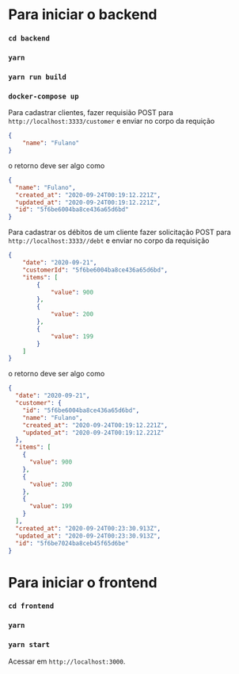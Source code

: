 # Para iniciar o backend

### `cd backend`
### `yarn`
### `yarn run build`
### `docker-compose up`


Para cadastrar clientes, fazer requisião POST para `http://localhost:3333/customer` e  enviar no corpo da requição
```JSON
{
	"name": "Fulano"
}
```
o retorno deve ser algo como
```JSON
{
  "name": "Fulano",
  "created_at": "2020-09-24T00:19:12.221Z",
  "updated_at": "2020-09-24T00:19:12.221Z",
  "id": "5f6be6004ba8ce436a65d6bd"
}
```


Para cadastrar os débitos de um cliente fazer solicitação POST para `http://localhost:3333//debt` e enviar no corpo da requisição
```JSON
{
	"date": "2020-09-21",
	"customerId": "5f6be6004ba8ce436a65d6bd",
	"items": [
		{
			"value": 900
		},
		{
			"value": 200
		},
		{
			"value": 199
		}
	]
}
```
o retorno deve ser algo como
```JSON
{
  "date": "2020-09-21",
  "customer": {
    "id": "5f6be6004ba8ce436a65d6bd",
    "name": "Fulano",
    "created_at": "2020-09-24T00:19:12.221Z",
    "updated_at": "2020-09-24T00:19:12.221Z"
  },
  "items": [
    {
      "value": 900
    },
    {
      "value": 200
    },
    {
      "value": 199
    }
  ],
  "created_at": "2020-09-24T00:23:30.913Z",
  "updated_at": "2020-09-24T00:23:30.913Z",
  "id": "5f6be7024ba8ceb45f65d6be"
}
```

# Para iniciar o frontend

### `cd frontend`
### `yarn`
### `yarn start`

Acessar em `http://localhost:3000`.